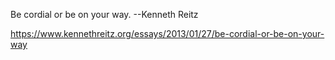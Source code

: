 Be cordial or be on your way. --Kenneth Reitz

https://www.kennethreitz.org/essays/2013/01/27/be-cordial-or-be-on-your-way